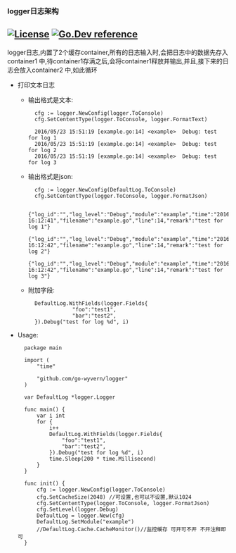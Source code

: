 ### logger日志架构

[![License](http://img.shields.io/badge/license-mit-blue.svg?style=flat-square)](https://raw.githubusercontent.com/go-wyvern/logger/master/LICENSE)
[![Go.Dev reference](https://img.shields.io/badge/go.dev-reference-blue?logo=go&logoColor=white)](https://pkg.go.dev/github.com/go-wyvern/logger?tab=doc)
-------------------------------------------------------------------
logger日志,内置了2个缓存container,所有的日志输入时,会把日志中的数据先存入container1
中,待container1存满之后,会将container1释放并输出,并且,接下来的日志会放入container2
中,如此循环

- 打印文本日志
    - 输出格式是文本:
    
            cfg := logger.NewConfig(logger.ToConsole)
            cfg.SetCententType(logger.ToConsole, logger.FormatText)
            
            2016/05/23 15:51:19 [example.go:14] <example>  Debug: test for log 1
            2016/05/23 15:51:19 [example.go:14] <example>  Debug: test for log 2
            2016/05/23 15:51:19 [example.go:14] <example>  Debug: test for log 3
            
    - 输出格式是json:
        
            cfg := logger.NewConfig(DefaultLog.ToConsole)
            cfg.SetCententType(logger.ToConsole, logger.FormatJson)
            
            {"log_id":"","log_level":"Debug","module":"example","time":"2016/05/23 16:12:41","filename":"example.go","line":14,"remark":"test for log 1"}
            {"log_id":"","log_level":"Debug","module":"example","time":"2016/05/23 16:12:42","filename":"example.go","line":14,"remark":"test for log 2"}
            {"log_id":"","log_level":"Debug","module":"example","time":"2016/05/23 16:12:42","filename":"example.go","line":14,"remark":"test for log 3"}

    - 附加字段:
    
            DefaultLog.WithFields(logger.Fields{
            			"foo":"test1",
            			"bar":"test2",
            }).Debug("test for log %d", i)
            
- Usage:

        package main
        
        import (
        	"time"
        
        	"github.com/go-wyvern/logger"
        )
        
        var DefaultLog *logger.Logger
        
        func main() {
        	var i int
        	for {
        		i++
        		DefaultLog.WithFields(logger.Fields{
        			"foo":"test1",
        			"bar":"test2",
        		}).Debug("test for log %d", i)
        		time.Sleep(200 * time.Millisecond)
        	}
        }
        
        func init() {
        	cfg := logger.NewConfig(logger.ToConsole)
        	cfg.SetCacheSize(2048) //可设置,也可以不设置,默认1024
        	cfg.SetCententType(logger.ToConsole, logger.FormatJson)
        	cfg.SetLevel(logger.Debug)
        	DefaultLog = logger.New(cfg)
        	DefaultLog.SetModule("example")
        	//DefaultLog.Cache.CacheMonitor()//监控缓存 可开可不开 不开注释即可
        }
    
